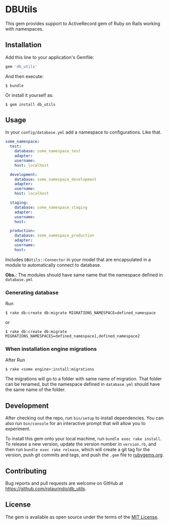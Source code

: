 # DBUtils

This gem provides support to ActiveRecord gem of Ruby on Rails working with namespaces.

## Installation

Add this line to your application's Gemfile:

```ruby
gem 'db_utils'
```

And then execute:

    $ bundle

Or install it yourself as:

    $ gem install db_utils

## Usage

In your ```config/database.yml``` add a namespace to configurations. Like that.

```yaml
some_namespace:
  test:
    database: some_namespace_test
    adapter:
    username:
    host: localhost

  development:
    database: some_namespace_development
    adapter:
    username:
    host: localhost

  staging:
    database: some_namespace_staging
    adapter:
    username:
    host:

  production:
    database: some_namespace_production
    adapter:
    username:
    host:
```

Includes ```DBUtils::Connector``` in your model that are encapsulated in a module to automatically connect to database.

**Obs.**: The modules should have same name that the namespace defined in ```database.yml```

### Generating database

Run
```shell
$ rake db:create db:migrate MIGRATIONS_NAMESPACE=defined_namespace
```

or

```shell
$ rake db:create db:migrate MIGRATIONS_NAMESPACES=defined_namespace1,defined_namespace2
```

### When installation engine migrations

After Run

```shell
$ rake <some engine>:install:migrations
```
The migrations will go to a folder with same name of migration. That folder can be renamed, but the namespace defined in ```database.yml``` should have the same name of the folder.

## Development

After checking out the repo, run `bin/setup` to install dependencies. You can also run `bin/console` for an interactive prompt that will allow you to experiment.

To install this gem onto your local machine, run `bundle exec rake install`. To release a new version, update the version number in `version.rb`, and then run `bundle exec rake release`, which will create a git tag for the version, push git commits and tags, and push the `.gem` file to [rubygems.org](https://rubygems.org).

## Contributing

Bug reports and pull requests are welcome on GitHub at https://github.com/rplaurindo/db_utils.

## License

The gem is available as open source under the terms of the [MIT License](http://opensource.org/licenses/MIT).
